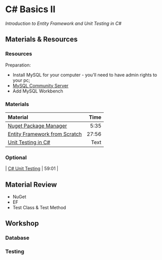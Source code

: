 # C# Basics II
*Introduction to Entity Framework and Unit Testing in C#*

## Materials & Resources
### Resources
Preparation:
- Install MySQL for your computer - you'll need to have admin rights to your pc;
- [MySQL Community Server](https://dev.mysql.com/downloads/mysql/)
- Add MySQL Workbench

### Materials
| Material | Time |
|:---------|-----:|
| [Nuget Package Manager](https://www.youtube.com/watch?v=F8sx49NdCNk) | 5:35 |
| [Entity Framework from Scratch](https://www.youtube.com/watch?v=ZX7_12fwQLU) | 27:56 |
| [Unit Testing in C#](https://msdn.microsoft.com/en-us/library/hh694602.aspx) | Text |

### Optional
| [C# Unit Testing](https://www.youtube.com/watch?v=8YFZBNFm0OM) | 59:01 |

## Material Review
 - NuGet
 - EF
 - Test Class & Test Method

## Workshop

### Database

### Testing
